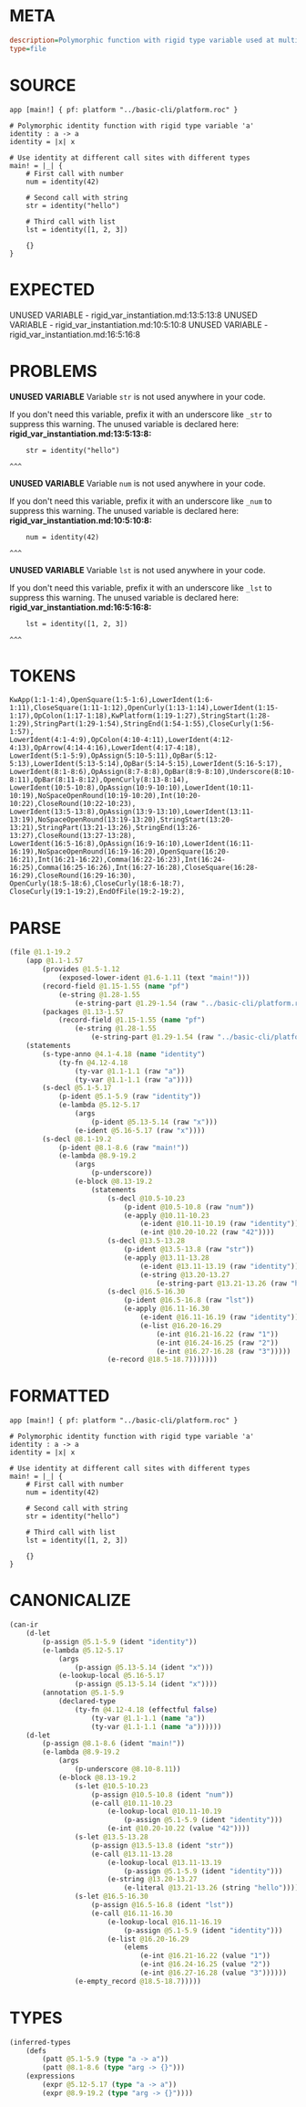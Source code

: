# META
~~~ini
description=Polymorphic function with rigid type variable used at multiple call sites
type=file
~~~
# SOURCE
~~~roc
app [main!] { pf: platform "../basic-cli/platform.roc" }

# Polymorphic identity function with rigid type variable 'a'
identity : a -> a
identity = |x| x

# Use identity at different call sites with different types
main! = |_| {
    # First call with number
    num = identity(42)
    
    # Second call with string
    str = identity("hello")
    
    # Third call with list
    lst = identity([1, 2, 3])
    
    {}
}
~~~
# EXPECTED
UNUSED VARIABLE - rigid_var_instantiation.md:13:5:13:8
UNUSED VARIABLE - rigid_var_instantiation.md:10:5:10:8
UNUSED VARIABLE - rigid_var_instantiation.md:16:5:16:8
# PROBLEMS
**UNUSED VARIABLE**
Variable ``str`` is not used anywhere in your code.

If you don't need this variable, prefix it with an underscore like `_str` to suppress this warning.
The unused variable is declared here:
**rigid_var_instantiation.md:13:5:13:8:**
```roc
    str = identity("hello")
```
    ^^^


**UNUSED VARIABLE**
Variable ``num`` is not used anywhere in your code.

If you don't need this variable, prefix it with an underscore like `_num` to suppress this warning.
The unused variable is declared here:
**rigid_var_instantiation.md:10:5:10:8:**
```roc
    num = identity(42)
```
    ^^^


**UNUSED VARIABLE**
Variable ``lst`` is not used anywhere in your code.

If you don't need this variable, prefix it with an underscore like `_lst` to suppress this warning.
The unused variable is declared here:
**rigid_var_instantiation.md:16:5:16:8:**
```roc
    lst = identity([1, 2, 3])
```
    ^^^


# TOKENS
~~~zig
KwApp(1:1-1:4),OpenSquare(1:5-1:6),LowerIdent(1:6-1:11),CloseSquare(1:11-1:12),OpenCurly(1:13-1:14),LowerIdent(1:15-1:17),OpColon(1:17-1:18),KwPlatform(1:19-1:27),StringStart(1:28-1:29),StringPart(1:29-1:54),StringEnd(1:54-1:55),CloseCurly(1:56-1:57),
LowerIdent(4:1-4:9),OpColon(4:10-4:11),LowerIdent(4:12-4:13),OpArrow(4:14-4:16),LowerIdent(4:17-4:18),
LowerIdent(5:1-5:9),OpAssign(5:10-5:11),OpBar(5:12-5:13),LowerIdent(5:13-5:14),OpBar(5:14-5:15),LowerIdent(5:16-5:17),
LowerIdent(8:1-8:6),OpAssign(8:7-8:8),OpBar(8:9-8:10),Underscore(8:10-8:11),OpBar(8:11-8:12),OpenCurly(8:13-8:14),
LowerIdent(10:5-10:8),OpAssign(10:9-10:10),LowerIdent(10:11-10:19),NoSpaceOpenRound(10:19-10:20),Int(10:20-10:22),CloseRound(10:22-10:23),
LowerIdent(13:5-13:8),OpAssign(13:9-13:10),LowerIdent(13:11-13:19),NoSpaceOpenRound(13:19-13:20),StringStart(13:20-13:21),StringPart(13:21-13:26),StringEnd(13:26-13:27),CloseRound(13:27-13:28),
LowerIdent(16:5-16:8),OpAssign(16:9-16:10),LowerIdent(16:11-16:19),NoSpaceOpenRound(16:19-16:20),OpenSquare(16:20-16:21),Int(16:21-16:22),Comma(16:22-16:23),Int(16:24-16:25),Comma(16:25-16:26),Int(16:27-16:28),CloseSquare(16:28-16:29),CloseRound(16:29-16:30),
OpenCurly(18:5-18:6),CloseCurly(18:6-18:7),
CloseCurly(19:1-19:2),EndOfFile(19:2-19:2),
~~~
# PARSE
~~~clojure
(file @1.1-19.2
	(app @1.1-1.57
		(provides @1.5-1.12
			(exposed-lower-ident @1.6-1.11 (text "main!")))
		(record-field @1.15-1.55 (name "pf")
			(e-string @1.28-1.55
				(e-string-part @1.29-1.54 (raw "../basic-cli/platform.roc"))))
		(packages @1.13-1.57
			(record-field @1.15-1.55 (name "pf")
				(e-string @1.28-1.55
					(e-string-part @1.29-1.54 (raw "../basic-cli/platform.roc"))))))
	(statements
		(s-type-anno @4.1-4.18 (name "identity")
			(ty-fn @4.12-4.18
				(ty-var @1.1-1.1 (raw "a"))
				(ty-var @1.1-1.1 (raw "a"))))
		(s-decl @5.1-5.17
			(p-ident @5.1-5.9 (raw "identity"))
			(e-lambda @5.12-5.17
				(args
					(p-ident @5.13-5.14 (raw "x")))
				(e-ident @5.16-5.17 (raw "x"))))
		(s-decl @8.1-19.2
			(p-ident @8.1-8.6 (raw "main!"))
			(e-lambda @8.9-19.2
				(args
					(p-underscore))
				(e-block @8.13-19.2
					(statements
						(s-decl @10.5-10.23
							(p-ident @10.5-10.8 (raw "num"))
							(e-apply @10.11-10.23
								(e-ident @10.11-10.19 (raw "identity"))
								(e-int @10.20-10.22 (raw "42"))))
						(s-decl @13.5-13.28
							(p-ident @13.5-13.8 (raw "str"))
							(e-apply @13.11-13.28
								(e-ident @13.11-13.19 (raw "identity"))
								(e-string @13.20-13.27
									(e-string-part @13.21-13.26 (raw "hello")))))
						(s-decl @16.5-16.30
							(p-ident @16.5-16.8 (raw "lst"))
							(e-apply @16.11-16.30
								(e-ident @16.11-16.19 (raw "identity"))
								(e-list @16.20-16.29
									(e-int @16.21-16.22 (raw "1"))
									(e-int @16.24-16.25 (raw "2"))
									(e-int @16.27-16.28 (raw "3")))))
						(e-record @18.5-18.7)))))))
~~~
# FORMATTED
~~~roc
app [main!] { pf: platform "../basic-cli/platform.roc" }

# Polymorphic identity function with rigid type variable 'a'
identity : a -> a
identity = |x| x

# Use identity at different call sites with different types
main! = |_| {
	# First call with number
	num = identity(42)

	# Second call with string
	str = identity("hello")

	# Third call with list
	lst = identity([1, 2, 3])

	{}
}
~~~
# CANONICALIZE
~~~clojure
(can-ir
	(d-let
		(p-assign @5.1-5.9 (ident "identity"))
		(e-lambda @5.12-5.17
			(args
				(p-assign @5.13-5.14 (ident "x")))
			(e-lookup-local @5.16-5.17
				(p-assign @5.13-5.14 (ident "x"))))
		(annotation @5.1-5.9
			(declared-type
				(ty-fn @4.12-4.18 (effectful false)
					(ty-var @1.1-1.1 (name "a"))
					(ty-var @1.1-1.1 (name "a"))))))
	(d-let
		(p-assign @8.1-8.6 (ident "main!"))
		(e-lambda @8.9-19.2
			(args
				(p-underscore @8.10-8.11))
			(e-block @8.13-19.2
				(s-let @10.5-10.23
					(p-assign @10.5-10.8 (ident "num"))
					(e-call @10.11-10.23
						(e-lookup-local @10.11-10.19
							(p-assign @5.1-5.9 (ident "identity")))
						(e-int @10.20-10.22 (value "42"))))
				(s-let @13.5-13.28
					(p-assign @13.5-13.8 (ident "str"))
					(e-call @13.11-13.28
						(e-lookup-local @13.11-13.19
							(p-assign @5.1-5.9 (ident "identity")))
						(e-string @13.20-13.27
							(e-literal @13.21-13.26 (string "hello")))))
				(s-let @16.5-16.30
					(p-assign @16.5-16.8 (ident "lst"))
					(e-call @16.11-16.30
						(e-lookup-local @16.11-16.19
							(p-assign @5.1-5.9 (ident "identity")))
						(e-list @16.20-16.29
							(elems
								(e-int @16.21-16.22 (value "1"))
								(e-int @16.24-16.25 (value "2"))
								(e-int @16.27-16.28 (value "3"))))))
				(e-empty_record @18.5-18.7)))))
~~~
# TYPES
~~~clojure
(inferred-types
	(defs
		(patt @5.1-5.9 (type "a -> a"))
		(patt @8.1-8.6 (type "arg -> {}")))
	(expressions
		(expr @5.12-5.17 (type "a -> a"))
		(expr @8.9-19.2 (type "arg -> {}"))))
~~~
